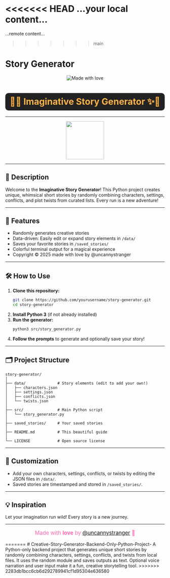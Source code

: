 <<<<<<< HEAD
...your local content...
=======
...remote content...
>>>>>>> main
# Story Generator

<p align="center">
  <img src="https://img.shields.io/badge/Made%20with-%E2%9D%A4%EF%B8%8F%20by%20@uncannystranger-ff69b4?style=for-the-badge" alt="Made with love">
</p>

<h1 align="center" style="color:#ffb347; background:#222; padding:10px; border-radius:10px;">🌈✨ Imaginative Story Generator ✨🌈</h1>

---

<div align="center">
  <img src="https://img.icons8.com/color/96/000000/storytelling.png" width="120"/>
</div>

---

## 📖 Description

Welcome to the **Imaginative Story Generator**! This Python project creates unique, whimsical short stories by randomly combining characters, settings, conflicts, and plot twists from curated lists. Every run is a new adventure!

---

## 🚀 Features
- Randomly generates creative stories
- Data-driven: Easily edit or expand story elements in `/data/`
- Saves your favorite stories in `/saved_stories/`
- Colorful terminal output for a magical experience
- Copyright © 2025 made with love by @uncannystranger

---

## 🛠️ How to Use

1. **Clone this repository:**
   ```bash
   git clone https://github.com/yourusername/story-generator.git
   cd story-generator
   ```
2. **Install Python 3** (if not already installed)
3. **Run the generator:**
   ```bash
   python3 src/story_generator.py
   ```
4. **Follow the prompts** to generate and optionally save your story!

---

## 🗂️ Project Structure

```
story-generator/
│
├── data/              # Story elements (edit to add your own!)
│   ├── characters.json
│   ├── settings.json
│   ├── conflicts.json
│   └── twists.json
│
├── src/               # Main Python script
│   └── story_generator.py
│
├── saved_stories/     # Your saved stories
│
├── README.md          # This beautiful guide
│
└── LICENSE            # Open source license
```

---

## 🎨 Customization
- Add your own characters, settings, conflicts, or twists by editing the JSON files in `/data/`.
- Saved stories are timestamped and stored in `/saved_stories/`.

---

## 💡 Inspiration
Let your imagination run wild! Every story is a new journey.

---

<p align="center" style="color:#ff69b4; font-size:1.2em;">
  Made with <b>love</b> by <a href="https://github.com/uncannystranger">@uncannystranger</a> 🌟
</p>
=======
# Creative-Story-Generator-Backend-Only-Python-Project-
A Python-only backend project that generates unique short stories by randomly combining characters, settings, conflicts, and twists from local files. It uses the random module and saves outputs as text. Optional voice narration and user input make it a fun, creative storytelling tool.
>>>>>>> 2283db1bcc6cb6d292789941cf1d95304e636580
